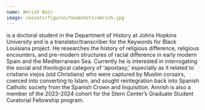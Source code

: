 ```yaml
---
name: Amrish Nair
image: /assets/figures/headshots/amrish.jpg
---
```

is a doctoral student in the Department of History at Johns Hopkins University and is a translator/transcriber for the Keywords for Black Louisiana project. He researches the history of religious difference, religious encounters, and pre-modern structures of racial difference in early modern Spain and the Mediterranean Sea. Currently he is interested in interrogating the social and theological category of ‘apostasy,’ especially as it related to cristiano viejos (old Christians) who were captured by Muslim corsairs, coerced into converting to Islam, and sought reintegration back into Spanish Catholic society from the Spanish Crown and Inquisition. Amrish is also a member of the 2023-2024 cohort for the Stern Center’s Graduate Student Curatorial Fellowship program. 
